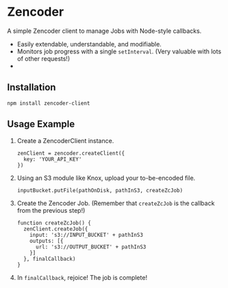 # Zencoder

A simple Zencoder client to manage Jobs with Node-style callbacks.

 * Easily extendable, understandable, and modifiable.
 * Monitors job progress with a single `setInterval`. (Very valuable with lots of other requests!)
 *

## Installation

```
npm install zencoder-client
```

## Usage Example

 1. Create a ZencoderClient instance.

    ```
    zenClient = zencoder.createClient({
      key: 'YOUR_API_KEY'
    })
    ```

 1. Using an S3 module like Knox, upload your to-be-encoded file.

    ```
    inputBucket.putFile(pathOnDisk, pathInS3, createZcJob)
    ```

 1. Create the Zencoder Job. (Remember that `createZcJob` is the callback from the previous step!)

    ```
    function createZcJob() {
      zenClient.createJob({
        input: 's3://INPUT_BUCKET' + pathInS3
        outputs: [{
          url: 's3://OUTPUT_BUCKET' + pathInS3
        }]
      }, finalCallback)
    }
    ```

 1. In `finalCallback`, rejoice! The job is complete!
